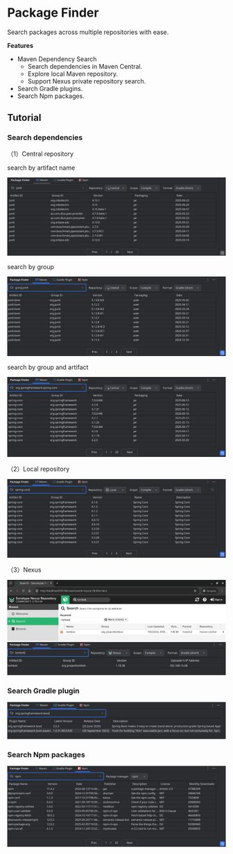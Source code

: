 # Package Finder

<!-- Plugin description -->

Search packages across multiple repositories with ease.

**Features**

* Maven Dependency Search
    * Search dependencies in Maven Central.
    * Explore local Maven repository.
    * Support Nexus private repository search.
* Search Gradle plugins.
* Search Npm packages.

<!-- Plugin description end -->

## Tutorial

### Search dependencies

（1）Central repository

search by artifact name

![search by artifact](screenshots/Screenshot_20250718_143725.png)

search by group

![search by group](screenshots/Screenshot_20250718_144400.png)

search by group and artifact

![search by group and artifact](screenshots/Screenshot_20250718_144454.png)

（2）Local repository

![](screenshots/Screenshot_20250718_144540.png)

（3）Nexus

![](screenshots/Screenshot_20250718_144819.png)
![](screenshots/Screenshot_20250718_144842.png)

### Search Gradle plugin

![](screenshots/Screenshot_20250718_145254.png)

### Search Npm packages

![](screenshots/Screenshot_20250718_145149.png)
